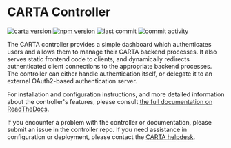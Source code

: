 # CARTA Controller

[![carta version](https://img.shields.io/badge/CARTA%20Version-2.0.0--dev.21.04.06-brightgreen)](https://github.com/CARTAvis/carta-backend/releases/tag/v2.0.0-dev.21.04.06)
[![npm version](http://img.shields.io/npm/v/carta-controller/dev.svg?style=flat)](https://npmjs.org/package/carta-controller "View this project on npm")
![last commit](https://img.shields.io/github/last-commit/CARTAvis/carta-controller)
![commit activity](https://img.shields.io/github/commit-activity/m/CARTAvis/carta-controller)

The CARTA controller provides a simple dashboard which authenticates users and allows them to manage their CARTA backend processes. It also serves static frontend code to clients, and dynamically redirects authenticated client connections to the appropriate backend processes. The controller can either handle authentication itself, or delegate it to an external OAuth2-based authentication server.

For installation and configuration instructions, and more detailed information about the controller's features, please consult [the full documentation on ReadTheDocs](https://carta-controller.readthedocs.io/en/dev/).

If you encounter a problem with the controller or documentation, please submit an issue in the controller repo. If you need assistance in configuration or deployment, please contact the [CARTA helpdesk](mailto:carta_helpdesk@asiaa.sinica.edu.tw).
